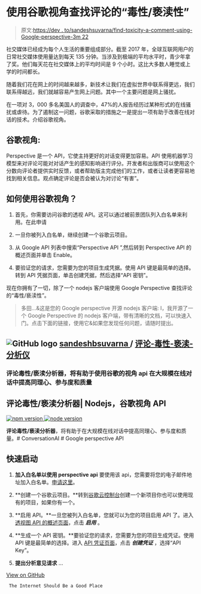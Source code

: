 # 使用谷歌视角查找评论的“毒性/亵渎性”

> 原文:[https://dev . to/sandeshsuvarna/find-toxicity-a-comment-using-Google-perspective-3m 22](https://dev.to/sandeshsuvarna/find-toxicityprofanity-of-a-comment-using-google-perspective-3m22)

社交媒体已经成为每个人生活的重要组成部分。截至 2017 年，全球互联网用户的日常社交媒体使用量达到每天 135 分钟。当涉及到极端的平均水平时，青少年拿了奖。他们每天花在社交媒体上的平均时间是 9 个小时。这比大多数人睡觉或上学的时间都长。

随着我们花在网上的时间越来越多，新技术让我们在虚拟世界中联系得更远，我们联系得越远，我们就越容易产生网上问题。其中一个主要问题是网上骚扰。

在一项对 3，000 多名美国人的调查中，47%的人报告经历过某种形式的在线骚扰或虐待。为了遏制这一问题，谷歌采取的措施之一是提出一项有助于改善在线对话的技术。介绍谷歌视角。

## [](#google-perspective)谷歌视角:

Perspective 是一个 API，它使主持更好的对话变得更加容易。API 使用机器学习模型来对评论可能对对话产生的感知影响进行评分。开发者和出版商可以使用这个分数向评论者提供实时反馈，或者帮助版主完成他们的工作，或者让读者更容易地找到相关信息。观点确定评论是否会被认为对讨论“有害”。

## [](#how-to-use-google-perspective)如何使用谷歌视角？

1.  首先，你需要访问谷歌的透视 API。这可以通过被前景团队列入白名单来利用。在此申请

2.  一旦你被列入白名单，继续创建一个谷歌云项目。

3.  从 Google API 列表中搜索“Perspective API ”,然后转到 Perspective API 的概述页面并单击 Enable。

4.  要验证您的请求，您需要为您的项目生成凭据。使用 API 键是最简单的选择。转到 API 凭据页面，单击创建凭据，然后选择“API 密钥”。

现在你拥有了一切，除了一个 nodejs 客户端使用 Google Perspective 查找评论的“毒性/亵渎性”。

> 多田…&这是您的 Google perspective 开源 nodejs 客户端:
> I，我开源了一个 Google Perspective 的 nodejs 客户端，带有清晰的文档，可以快速入门。点击下面的链接，使用它&如果您发现任何问题，请随时提出。

## ![GitHub logo](../Images/a73f630113876d78cff79f59c2125b24.png) [ sandeshbsuvarna ](https://github.com/sandeshbsuvarna) / [评论-毒性-亵渎-分析仪](https://github.com/sandeshbsuvarna/Comment-Toxicity-Profanity-Analyzer)

### 评论毒性/亵渎分析器，将有助于使用谷歌的视角 api 在大规模在线对话中提高同理心、参与度和质量

<article class="markdown-body entry-content container-lg" itemprop="text">

# 评论毒性/亵渎分析器| Nodejs，谷歌视角 API

[![npm version](../Images/e2528d4168af11624a115beda11cf67b.png) ](https://opensource.org/licenses/MIT) [ ![node version](../Images/e04c69bad3e60104ce642b5335ea0c31.png)](https://opensource.org/licenses/MIT)

**评论毒性/亵渎分析器**，将有助于在大规模在线对话中提高同理心、参与度和质量。# ConversationAI # Google perspective API

## 快速启动

1.  **加入白名单以使用 perspective api** 要使用该 api，您需要将您的电子邮件地址加入白名单。[申请这里](https://www.perspectiveapi.com/)。

2.  **创建一个谷歌云项目。**转到[谷歌云控制台](https://console.developers.google.com/)创建一个新项目你也可以使用现有的项目，如果你有一个。

3.  **启用 API。**一旦您被列入白名单，您就可以为您的项目启用 API 了。进入[透视图 API 的概述页面](https://console.developers.google.com/apis/api/commentanalyzer.googleapis.com/overview)，点击 ***启用*** 。

4.  **生成一个 API 密钥。**要验证您的请求，您需要为您的项目生成凭证。使用 API 键是最简单的选择。进入 [API 凭证页面](https://console.developers.google.com/apis/credentials)，点击 ***创建凭证*** ，选择“API Key”。

5.  **提出分析意见请求** …

</article>

[View on GitHub](https://github.com/sandeshbsuvarna/Comment-Toxicity-Profanity-Analyzer)

```
 The Internet Should Be a Good Place 
```